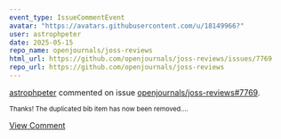 ```yaml
---
event_type: IssueCommentEvent
avatar: "https://avatars.githubusercontent.com/u/18149966?"
user: astrophpeter
date: 2025-05-15
repo_name: openjournals/joss-reviews
html_url: https://github.com/openjournals/joss-reviews/issues/7769
repo_url: https://github.com/openjournals/joss-reviews
---
```


<a href='https://github.com/astrophpeter' target='_blank'>astrophpeter</a> commented on issue <a href='https://github.com/openjournals/joss-reviews/issues/7769' target='_blank'>openjournals/joss-reviews#7769</a>.

<small>Thanks! The duplicated bib item has now been removed....</small>

<a href='https://github.com/openjournals/joss-reviews/issues/7769' target='_blank'>View Comment</a>